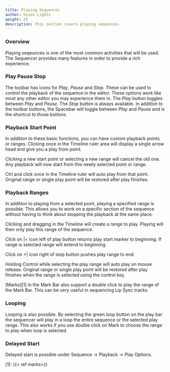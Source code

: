 ```yaml
---
title: Playing Sequences
author: Vixen Lights
weight: 25
description: This section covers playing sequences.
---
```


### Overview

Playing seqeunces is one of the most common activities that will be used. The Sequencer provides many features in order to provide a rich experience.

### Play Pause Stop

The toolbar has icons for *Play*, *Pause* and *Stop*. These can be used to control the playback of the sequence in the editor. These options work like most any other editor you may experience them in. The *Play* button toggles between *Play* and *Pause*. The *Stop* button is always available. In addition to the toolbar buttons, the Spacebar will toggle between *Play* and *Pause* and is the shortcut to those buttons.

### Playback Start Point

In addition to these basic functions, you can have custom playback points or ranges. Clicking once in the Timeline ruler area will display a single arrow head and give you a play from point.

Clicking a new start point or selecting a new range will cancel the old one. Any playback will now start from this newly selected point or range. 

Ctrl and click once in the Timeline ruler will auto play from that point. Original range or single play point will be restored after play finishes.

### Playback Ranges

In addition to playing from a selected point, playing a specified range is possible. This allows you to work on a specific section of the sequence without having to think about stopping the playback at the same place.

Clicking and dragging in the Timeline will create a range to play. Playing will then only play this range of the sequence.

Click on |< icon left of play button returns play start marker to beginning. If range is selected range will extend to beginning. 

Click on >| icon right of stop button pushes play range to end.

Holding Control while selecting the play range will auto play on mouse release. Original range or single play point will be restored after play finishes when the range is selected using the control key.

[Marks][1] in the Mark Bar also support a double click to play the range of the Mark Bar. This can be very useful in sequencing Lip Sync tracks.

### Looping

Looping is also possible. By selecting the green loop button on the play bar the sequencer will play in a loop the entire sequence or the selected play range. This also works if you use double click on Mark to choose the range to play when loop is selected.

### Delayed Start

Delayed start is possible under Sequence -> Playback -> Play Options.

[1]: {{< ref marks>}}
